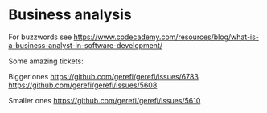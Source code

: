 # Business analysis

For buzzwords see https://www.codecademy.com/resources/blog/what-is-a-business-analyst-in-software-development/

Some amazing tickets:

Bigger ones https://github.com/gerefi/gerefi/issues/6783 https://github.com/gerefi/gerefi/issues/5608

Smaller ones https://github.com/gerefi/gerefi/issues/5610
